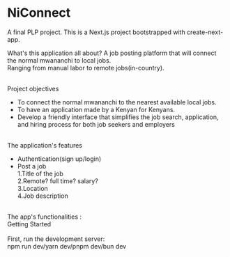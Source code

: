 # NiConnect
A final PLP project. 
This is a Next.js project bootstrapped with create-next-app.

What's this application all about?
A job posting platform that will connect the normal mwananchi to local jobs.  
Ranging from manual labor to remote jobs(in-country). <br> <br>

Project objectives <br>
- To connect the normal mwananchi to the nearest available local jobs. <br>
- To have an application made by a Kenyan for Kenyans. <br>
- Develop a friendly interface that simplifies the job search, application, and hiring process for both job seekers and employers <br> <br> 

The application's features <br> 
- Authentication(sign up/login) <br> 
- Post a job <br> 
  1.Title of the job <br> 
  2.Remote? full time? salary? <br> 
  3.Location <br> 
  4.Job description <br> <br>

The app's functionalities :  <br> 
Getting Started <br>  
First, run the development server: <br> 
npm run dev/yarn dev/pnpm dev/bun dev



